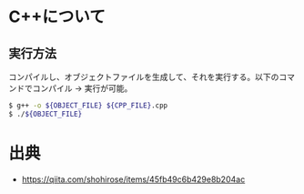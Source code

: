 # C++について

## 実行方法

コンパイルし、オブジェクトファイルを生成して、それを実行する。以下のコマンドでコンパイル → 実行が可能。

```zsh
$ g++ -o ${OBJECT_FILE} ${CPP_FILE}.cpp
$ ./${OBJECT_FILE}
```

# 出典

- https://qiita.com/shohirose/items/45fb49c6b429e8b204ac
